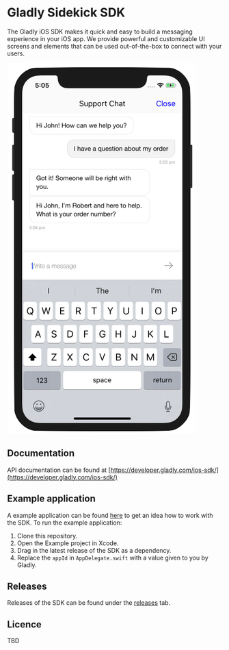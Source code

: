 # Gladly Sidekick SDK

The Gladly iOS SDK makes it quick and easy to build a messaging experience in your iOS app. We provide powerful and customizable UI screens and elements that can be used out-of-the-box to connect with your users.

![screenshot of chat conversation](ChatExample.png)

## Documentation
API documentation can be found at [https://developer.gladly.com/ios-sdk/](https://developer.gladly.com/ios-sdk/)

## Example application
A example application can be found [here](/sidekick-ios-sdk/tree/master/Example) to get an idea how to work with the SDK. To run the example application:
1. Clone this repository.
1. Open the Example project in Xcode.
1. Drag in the latest release of the SDK as a dependency.
1. Replace the `appId` in `AppDelegate.swift` with a value given to you by Gladly.

## Releases
Releases of the SDK can be found under the [releases](/sidekick-ios-sdk/releases) tab.

## Licence
TBD